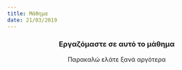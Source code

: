 ```yaml
---
title: Μάθημα
date: 21/03/2019
---
```


### <center>Εργαζόμαστε σε αυτό το μάθημα</center>
<center>Παρακαλώ ελάτε ξανά αργότερα</center>